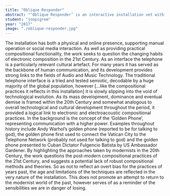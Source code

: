 ```yaml
---
title: "Oblique Responder"
abstract: "‘Oblique Responder’ is an interactive installation set within the framework of 20th Century composition, and focuses on a range of practices and techniques implemented throughout the period."
student: "jonpigrem"
year: "2017"
image: "./oblique-responder.jpg"
---
```

The installation has both a physical and online presence, supporting manual operation or social media interaction. As well as providing practical compositional functionality, the work seeks to question the changing habits of electronic composition in the 21st Century.
As an interface the telephone is a particularly relevant cultural artefact. For many years it has served as the backbone of human communication, and its development provides strong links to the fields of Audio and Music Technology. The traditional telephone interface is a tried and tested semiotic, decodable by a huge majority of the global population, however […like the compositional practices it reflects in this installation] it is slowly slipping into the void of technological evolution. As its mass development, dominance and eventual demise is framed within the 20th Century and somewhat analogous to overall technological and cultural development throughout the period, it provided a logical link to electronic and electroacoustic compositional practices.
In the background is the concept of the ‘Golden Phone’, representing communication with a higher power. Examples throughout history include Andy Warhol’s golden phone (reported to be for talking to god), the golden phone first used to connect the Vatican City to the Telephone Network (probably not used for talking to god) and the golden phone presented to Cuban Dictator Fulgencio Batista by US Ambassador Gardener.
By highlighting the approaches taken by modernists in the 20th Century, the work questions the post-modern compositional practices of the 21st Century, and suggests a potential lack of robust compositional methods and theories. So as not to reflect an overt bias for the practices of years past, the age and limitations of the techniques are reflected in the very nature of the installation. This does not promote an attempt to return to the modernist world of the past, however serves of as a reminder of the sensibilities we are in danger of losing.